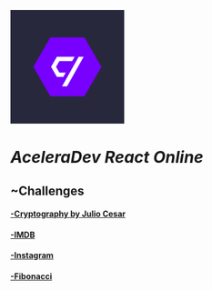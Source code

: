 ![alt](./assets/0.png)

# **_AceleraDev React Online_**

## **~Challenges**

#### [-Cryptography by Julio Cesar](./selection_challenge)

#### [-IMDB](./imdb)

#### [-Instagram](./instagram)

#### [-Fibonacci](./node_fibonacci)
